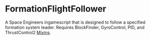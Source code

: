 # FormationFlightFollower
A Space Engineers ingamescript that is designed to follow a specified formation system leader.
Requires BlockFinder, GyroControl, PID, and ThrustControl2 [Mixins](https://github.com/austinvaness/Mixins).
